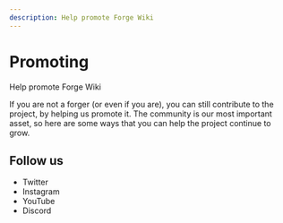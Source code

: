 ```yaml
---
description: Help promote Forge Wiki
---
```


# Promoting

Help promote Forge Wiki

If you are not a forger (or even if you are), you can still contribute to the project, by helping us promote it. The community is our most important asset, so here are some ways that you can help the project continue to grow.

## Follow us

* Twitter
* Instagram
* YouTube
* Discord
